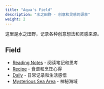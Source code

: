 ```yaml
---
title: "Aqua's Field"
description: "水之田野 - 创意和灵感的源泉"
weight: 2
---
```


这里是水之田野，记录各种创意想法和灵感来源。

## Field

- [Reading Notes](reading-notes/) - 阅读笔记和思考
- [Recipe](recipe/) - 食谱和烹饪心得  
- [Daily](daily/) - 日常记录和生活感悟
- [Mysterious Sea Area](mysterious-sea-area/) - 神秘海域
